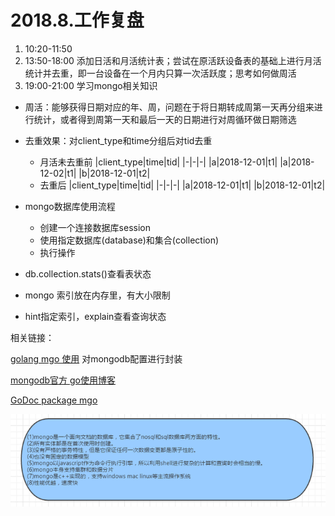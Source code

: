 # 2018.8.工作复盘

1. 10:20-11:50 
2. 13:50-18:00 添加日活和月活统计表；尝试在原活跃设备表的基础上进行月活统计并去重，即一台设备在一个月内只算一次活跃度；思考如何做周活
3. 19:00-21:00 学习mongo相关知识

* 周活：能够获得日期对应的年、周，问题在于将日期转成周第一天再分组来进行统计，或者得到周第一天和最后一天的日期进行对周循环做日期筛选
* 去重效果：对client_type和time分组后对tid去重
    * 月活未去重前
        |client_type|time|tid|
        |-|-|-|
        |a|2018-12-01|t1|
        |a|2018-12-02|t1|
        |b|2018-12-01|t2|
    * 去重后
        |client_type|time|tid|
        |-|-|-|
        |a|2018-12-01|t1|
        |b|2018-12-01|t2|
    

* mongo数据库使用流程
    * 创建一个连接数据库session
    * 使用指定数据库(database)和集合(collection)
    * 执行操作

* db.collection.stats()查看表状态
* mongo 索引放在内存里，有大小限制
* hint指定索引，explain查看查询状态

相关链接：

[golang mgo 使用](http://www.fecshop.com/topic/883)
对mongodb配置进行封装

[mongodb官方 go使用博客](https://www.mongodb.com/blog/post/running-mongodb-queries-concurrently-with-go)

[GoDoc package mgo](https://godoc.org/gopkg.in/mgo.v2)

![mongodb特性](./assets/mongodbFeacture.png)